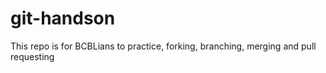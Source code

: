 # git-handson
This repo is for BCBLians to practice, forking, branching, merging and pull requesting

